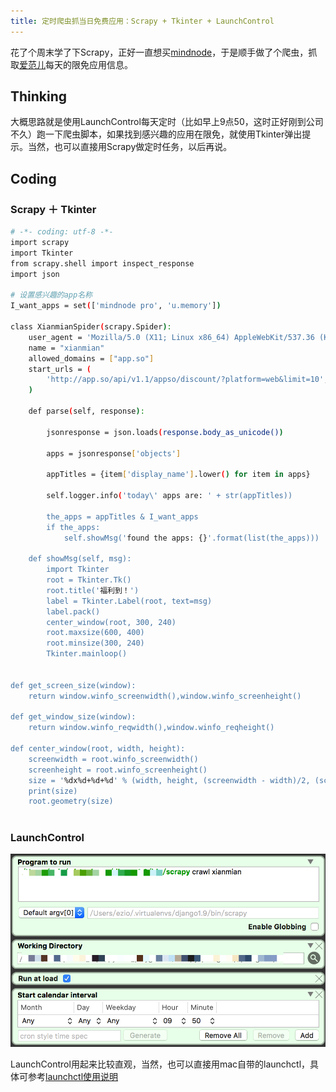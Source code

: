 ```yaml
---
title: 定时爬虫抓当日免费应用：Scrapy + Tkinter + LaunchControl
---
```

花了个周末学了下Scrapy，正好一直想买[mindnode](https://mindnode.com/)，于是顺手做了个爬虫，抓取[爱范儿](http://www.ifanr.com/app)每天的限免应用信息。

## Thinking
大概思路就是使用LaunchControl每天定时（比如早上9点50，这时正好刚到公司不久）跑一下爬虫脚本，如果找到感兴趣的应用在限免，就使用Tkinter弹出提示。当然，也可以直接用Scrapy做定时任务，以后再说。

## Coding
### Scrapy ＋ Tkinter

``` bash
# -*- coding: utf-8 -*-
import scrapy
import Tkinter
from scrapy.shell import inspect_response
import json

# 设置感兴趣的app名称
I_want_apps = set(['mindnode pro', 'u.memory'])

class XianmianSpider(scrapy.Spider):
    user_agent = 'Mozilla/5.0 (X11; Linux x86_64) AppleWebKit/537.36 (KHTML, like Gecko) Chrome/49.0.2623.112 Safari/537.36'
    name = "xianmian"
    allowed_domains = ["app.so"]
    start_urls = (
        'http://app.so/api/v1.1/appso/discount/?platform=web&limit=10',
    )

    def parse(self, response):

        jsonresponse = json.loads(response.body_as_unicode())

        apps = jsonresponse['objects']

        appTitles = {item['display_name'].lower() for item in apps}

        self.logger.info('today\' apps are: ' + str(appTitles))

        the_apps = appTitles & I_want_apps
        if the_apps:
        	self.showMsg('found the apps: {}'.format(list(the_apps)))

    def showMsg(self, msg):
    	import Tkinter
    	root = Tkinter.Tk()
    	root.title('福利到！')
    	label = Tkinter.Label(root, text=msg)
    	label.pack()
    	center_window(root, 300, 240)
    	root.maxsize(600, 400)
    	root.minsize(300, 240)
    	Tkinter.mainloop()


def get_screen_size(window):  
    return window.winfo_screenwidth(),window.winfo_screenheight()  
  
def get_window_size(window):  
    return window.winfo_reqwidth(),window.winfo_reqheight()  
  
def center_window(root, width, height):  
    screenwidth = root.winfo_screenwidth()  
    screenheight = root.winfo_screenheight()  
    size = '%dx%d+%d+%d' % (width, height, (screenwidth - width)/2, (screenheight - height)/2)  
    print(size)  
    root.geometry(size)  
  

```



### LaunchControl

 ![title](/images/launchcontrol_shot.png)
 
 LaunchControl用起来比较直观，当然，也可以直接用mac自带的launchctl，具体可参考[launchctl使用说明](http://ylq365.iteye.com/blog/1878917)
